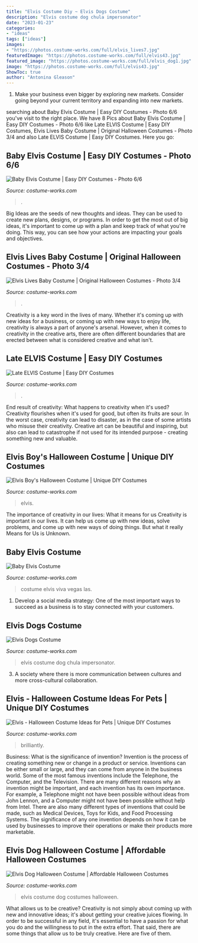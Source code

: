 ```yaml
---
title: "Elvis Costume Diy ~ Elvis Dogs Costume"
description: "Elvis costume dog chula impersonator"
date: "2023-01-23"
categories:
- "ideas"
tags: ["ideas"]
images:
- "https://photos.costume-works.com/full/elvis_lives7.jpg"
featuredImage: "https://photos.costume-works.com/full/elvis43.jpg"
featured_image: "https://photos.costume-works.com/full/elvis_dog1.jpg"
image: "https://photos.costume-works.com/full/elvis43.jpg"
ShowToc: true
author: "Antonina Gleason"
---
```



1. Make your business even bigger by exploring new markets. Consider going beyond your current territory and expanding into new markets.

	

		
searching about Baby Elvis Costume | Easy DIY Costumes - Photo 6/6 you've visit to the right place. We have 8 Pics about Baby Elvis Costume | Easy DIY Costumes - Photo 6/6 like Late ELVIS Costume | Easy DIY Costumes, Elvis Lives Baby Costume | Original Halloween Costumes - Photo 3/4 and also Late ELVIS Costume | Easy DIY Costumes. Here you go:
		
    
## Baby Elvis Costume | Easy DIY Costumes - Photo 6/6

<img loading=lazy src="https://photos.costume-works.com/full/baby_elvis25.jpg" onerror="this.onerror=null;this.src='https://tse3.mm.bing.net/th?id=OIP.h-TndqppVGIzkxpi4dzvIwHaJ3&amp;pid=15.1';" alt="Baby Elvis Costume | Easy DIY Costumes - Photo 6/6">

_Source: costume-works.com_

>. 

	

Big Ideas are the seeds of new thoughts and ideas. They can be used to create new plans, designs, or programs. In order to get the most out of big ideas, it's important to come up with a plan and keep track of what you're doing. This way, you can see how your actions are impacting your goals and objectives.

    
## Elvis Lives Baby Costume | Original Halloween Costumes - Photo 3/4

<img loading=lazy src="https://photos.costume-works.com/full/elvis_lives7.jpg" onerror="this.onerror=null;this.src='https://tse3.mm.bing.net/th?id=OIP.y3GhXoiOekKKk0ctHN6ctAHaNK&amp;pid=15.1';" alt="Elvis Lives Baby Costume | Original Halloween Costumes - Photo 3/4">

_Source: costume-works.com_

>. 

	

Creativity is a key word in the lives of many. Whether it's coming up with new ideas for a business, or coming up with new ways to enjoy life, creativity is always a part of anyone's arsenal. However, when it comes to creativity in the creative arts, there are often different boundaries that are erected between what is considered creative and what isn't.

    
## Late ELVIS Costume | Easy DIY Costumes

<img loading=lazy src="https://photos.costume-works.com/full/late_elvis.jpg" onerror="this.onerror=null;this.src='https://tse2.mm.bing.net/th?id=OIP.Fe5HiW74zeC2jNuyGRjs6QHaKT&amp;pid=15.1';" alt="Late ELVIS Costume | Easy DIY Costumes">

_Source: costume-works.com_

>. 

	

End result of creativity: What happens to creativity when it's used?
Creativity flourishes when it's used for good, but often its fruits are sour. In the worst case, creativity can lead to disaster, as in the case of some artists who misuse their creativity. Creative art can be beautiful and inspiring, but also can lead to catastrophe if not used for its intended purpose - creating something new and valuable.

    
## Elvis Boy&#039;s Halloween Costume | Unique DIY Costumes

<img loading=lazy src="https://photos.costume-works.com/full/elvis43.jpg" onerror="this.onerror=null;this.src='https://tse1.mm.bing.net/th?id=OIP.dvc3Bwur4Q7oCN_uXhtT4QHaLU&amp;pid=15.1';" alt="Elvis Boy&#039;s Halloween Costume | Unique DIY Costumes">

_Source: costume-works.com_

>elvis. 

	

The importance of creativity in our lives: What it means for us
Creativity is important in our lives. It can help us come up with new ideas, solve problems, and come up with new ways of doing things. But what it really Means for Us is Unknown.

    
## Baby Elvis Costume

<img loading=lazy src="http://photos.costume-works.com/full/baby_elvis34.jpg" onerror="this.onerror=null;this.src='https://tse1.mm.bing.net/th?id=OIP.2aC4R3674dU8U_-7jXrP4wHaMA&amp;pid=15.1';" alt="Baby Elvis Costume">

_Source: costume-works.com_

>costume elvis viva vegas las. 

	

1. Develop a social media strategy: One of the most important ways to succeed as a business is to stay connected with your customers.

    
## Elvis Dogs Costume

<img loading=lazy src="http://photos.costume-works.com/full/elvis_dog.jpg" onerror="this.onerror=null;this.src='https://tse2.mm.bing.net/th?id=OIP.ljCem3LTuVrYYXik1jPuNQHaGQ&amp;pid=15.1';" alt="Elvis Dogs Costume">

_Source: costume-works.com_

>elvis costume dog chula impersonator. 

	

3. A society where there is more communication between cultures and more cross-cultural collaboration. 

    
## Elvis - Halloween Costume Ideas For Pets | Unique DIY Costumes

<img loading=lazy src="https://photos.costume-works.com/full/elvis9.jpg" onerror="this.onerror=null;this.src='https://tse4.mm.bing.net/th?id=OIP.Hc0AH5-lt0HHm7RJTLjAxwHaLH&amp;pid=15.1';" alt="Elvis - Halloween Costume Ideas for Pets | Unique DIY Costumes">

_Source: costume-works.com_

>brilliantly. 

	

Business: What is the significance of invention?
Invention is the process of creating something new or change in a product or service. Inventions can be either small or large, and they can come from anyone in the business world. Some of the most famous inventions include the Telephone, the Computer, and the Television. There are many different reasons why an invention might be important, and each invention has its own importance. For example, a Telephone might not have been possible without ideas from John Lennon, and a Computer might not have been possible without help from Intel. 
There are also many different types of inventions that could be made, such as Medical Devices, Toys for Kids, and Food Processing Systems. The significance of any one invention depends on how it can be used by businesses to improve their operations or make their products more marketable.

    
## Elvis Dog Halloween Costume | Affordable Halloween Costumes

<img loading=lazy src="https://photos.costume-works.com/full/elvis_dog1.jpg" onerror="this.onerror=null;this.src='https://tse3.mm.bing.net/th?id=OIP.LkBPyFYctz_4LfOjS2Gj5gHaHa&amp;pid=15.1';" alt="Elvis Dog Halloween Costume | Affordable Halloween Costumes">

_Source: costume-works.com_

>elvis costume dog costumes halloween. 

	

What allows us to be creative?
Creativity is not simply about coming up with new and innovative ideas; it's about getting your creative juices flowing. In order to be successful in any field, it's essential to have a passion for what you do and the willingness to put in the extra effort. That said, there are some things that allow us to be truly creative. Here are five of them.

